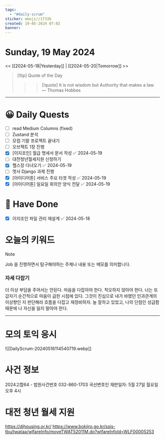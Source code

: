 ```yaml
---
tags:
  - "#daily-scrum"
sticker: emoji//1f33b
created: 19-05-2024 07:02
banner:
---
```

# Sunday, 19 May 2024
<< [[2024-05-18|Yesterday]] | [[2024-05-20|Tomorrow]] >>

> [!tip] Quote of the Day  
> > > [!quote] It is not wisdom but Authority that makes a law.
> — Thomas Hobbes

---

#  😀 Daily Quests
- [ ] read Medium Columns (fixed)
- [ ] Zustand 분석
- [ ] 모컴 기말 프로젝트 끝내기
- [ ] 오브젝트 1장 진행
- [x] [이지조인] 월급 명세서 문서 작성 ✅ 2024-05-19
- [ ] 대전청년월세지원 신청하기
- [x] 헬스장 다녀오기 ✅ 2024-05-19
- [ ] 멋사 Django 과제 진행
- [x] [아이디어톤]  서비스 주요 타겟 작성 ✅ 2024-05-19
- [x] [아이디어톤] 일요일 회의안 양식 전달 ✅ 2024-05-19

# 🙂 Have Done
- [x] 이지조인 파일 관리 재설계 ✅ 2024-05-18

# 오늘의 키워드

> [!NOTE]
> Job 을 진행하면서 탐구해야하는 주제나 내용 또는 메모를 의미합니다.

### 자세 다잡기
더 이상 부담을 주어서는 안된다.
마음을 다잡아야 한다.
착오하지 않아야 한다.
너는 또 갑자기 순간적으로 마음이 급한 시점에 있다.
그것이 진심으로 내가 바랬던 인과관계의 이상향인 지 판단해라
흐름을 다잡고 재정비하자.
늘 잘하고 있었고,
나의 단점인 성급함때문에 나 자신을 잃지 말아야 한다.

---

# 모의 토익 응시
![[DailyScrum-20240516114540719.webp]]

# 사건 정보
2024고합64 - 법원사건번호
032-860-1703
국선변호인
재판일자: 5월 27일 월요일 오후 4시

# 대전 청년 월세 지원
https://djhousing.or.kr/
https://www.bokjiro.go.kr/ssis-tbu/twataa/wlfareInfo/moveTWAT52011M.do?wlfareInfoId=WLF00005253
